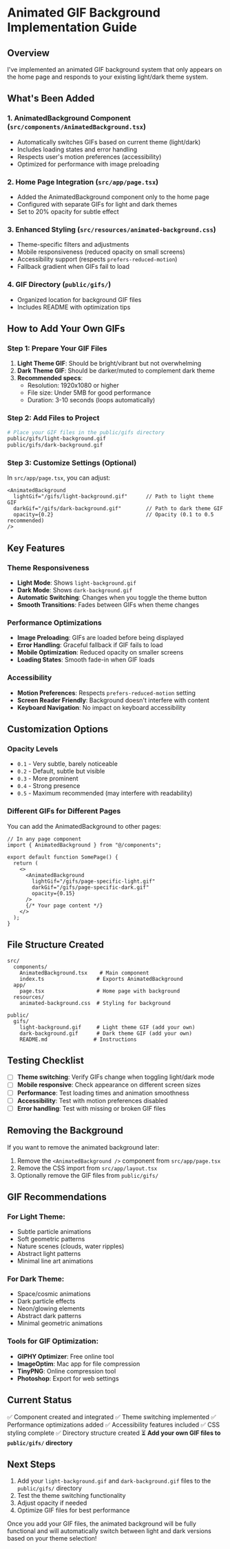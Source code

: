 # Animated GIF Background Implementation Guide

## Overview
I've implemented an animated GIF background system that only appears on the home page and responds to your existing light/dark theme system.

## What's Been Added

### 1. AnimatedBackground Component (`src/components/AnimatedBackground.tsx`)
- Automatically switches GIFs based on current theme (light/dark)
- Includes loading states and error handling
- Respects user's motion preferences (accessibility)
- Optimized for performance with image preloading

### 2. Home Page Integration (`src/app/page.tsx`)
- Added the AnimatedBackground component only to the home page
- Configured with separate GIFs for light and dark themes
- Set to 20% opacity for subtle effect

### 3. Enhanced Styling (`src/resources/animated-background.css`)
- Theme-specific filters and adjustments
- Mobile responsiveness (reduced opacity on small screens)
- Accessibility support (respects `prefers-reduced-motion`)
- Fallback gradient when GIFs fail to load

### 4. GIF Directory (`public/gifs/`)
- Organized location for background GIF files
- Includes README with optimization tips

## How to Add Your Own GIFs

### Step 1: Prepare Your GIF Files
1. **Light Theme GIF**: Should be bright/vibrant but not overwhelming
2. **Dark Theme GIF**: Should be darker/muted to complement dark theme
3. **Recommended specs**:
   - Resolution: 1920x1080 or higher
   - File size: Under 5MB for good performance
   - Duration: 3-10 seconds (loops automatically)

### Step 2: Add Files to Project
```bash
# Place your GIF files in the public/gifs directory
public/gifs/light-background.gif
public/gifs/dark-background.gif
```

### Step 3: Customize Settings (Optional)
In `src/app/page.tsx`, you can adjust:

```tsx
<AnimatedBackground 
  lightGif="/gifs/light-background.gif"      // Path to light theme GIF
  darkGif="/gifs/dark-background.gif"        // Path to dark theme GIF
  opacity={0.2}                              // Opacity (0.1 to 0.5 recommended)
/>
```

## Key Features

### Theme Responsiveness
- **Light Mode**: Shows `light-background.gif`
- **Dark Mode**: Shows `dark-background.gif`
- **Automatic Switching**: Changes when you toggle the theme button
- **Smooth Transitions**: Fades between GIFs when theme changes

### Performance Optimizations
- **Image Preloading**: GIFs are loaded before being displayed
- **Error Handling**: Graceful fallback if GIF fails to load
- **Mobile Optimization**: Reduced opacity on smaller screens
- **Loading States**: Smooth fade-in when GIF loads

### Accessibility
- **Motion Preferences**: Respects `prefers-reduced-motion` setting
- **Screen Reader Friendly**: Background doesn't interfere with content
- **Keyboard Navigation**: No impact on keyboard accessibility

## Customization Options

### Opacity Levels
- `0.1` - Very subtle, barely noticeable
- `0.2` - Default, subtle but visible
- `0.3` - More prominent
- `0.4` - Strong presence
- `0.5` - Maximum recommended (may interfere with readability)

### Different GIFs for Different Pages
You can add the AnimatedBackground to other pages:

```tsx
// In any page component
import { AnimatedBackground } from "@/components";

export default function SomePage() {
  return (
    <>
      <AnimatedBackground 
        lightGif="/gifs/page-specific-light.gif"
        darkGif="/gifs/page-specific-dark.gif"
        opacity={0.15}
      />
      {/* Your page content */}
    </>
  );
}
```

## File Structure Created
```
src/
  components/
    AnimatedBackground.tsx    # Main component
    index.ts                 # Exports AnimatedBackground
  app/
    page.tsx                 # Home page with background
  resources/
    animated-background.css  # Styling for background

public/
  gifs/
    light-background.gif     # Light theme GIF (add your own)
    dark-background.gif      # Dark theme GIF (add your own)
    README.md               # Instructions
```

## Testing Checklist
- [ ] **Theme switching**: Verify GIFs change when toggling light/dark mode
- [ ] **Mobile responsive**: Check appearance on different screen sizes
- [ ] **Performance**: Test loading times and animation smoothness
- [ ] **Accessibility**: Test with motion preferences disabled
- [ ] **Error handling**: Test with missing or broken GIF files

## Removing the Background
If you want to remove the animated background later:

1. Remove the `<AnimatedBackground />` component from `src/app/page.tsx`
2. Remove the CSS import from `src/app/layout.tsx`
3. Optionally remove the GIF files from `public/gifs/`

## GIF Recommendations

### For Light Theme:
- Subtle particle animations
- Soft geometric patterns
- Nature scenes (clouds, water ripples)
- Abstract light patterns
- Minimal line art animations

### For Dark Theme:
- Space/cosmic animations
- Dark particle effects
- Neon/glowing elements
- Abstract dark patterns
- Minimal geometric animations

### Tools for GIF Optimization:
- **GIPHY Optimizer**: Free online tool
- **ImageOptim**: Mac app for file compression
- **TinyPNG**: Online compression tool
- **Photoshop**: Export for web settings

## Current Status
✅ Component created and integrated
✅ Theme switching implemented
✅ Performance optimizations added
✅ Accessibility features included
✅ CSS styling complete
✅ Directory structure created
⏳ **Add your own GIF files to `public/gifs/` directory**

## Next Steps
1. Add your `light-background.gif` and `dark-background.gif` files to the `public/gifs/` directory
2. Test the theme switching functionality
3. Adjust opacity if needed
4. Optimize GIF files for best performance

Once you add your GIF files, the animated background will be fully functional and will automatically switch between light and dark versions based on your theme selection!
